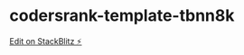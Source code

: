# codersrank-template-tbnn8k

[Edit on StackBlitz ⚡️](https://stackblitz.com/edit/codersrank-template-tbnn8k)